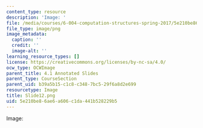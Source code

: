 ```yaml
---
content_type: resource
description: 'Image: '
file: /media/courses/6-004-computation-structures-spring-2017/5e210be86ae6a606c1da441b528229b5_Slide12.png
file_type: image/png
image_metadata:
  caption: ''
  credit: ''
  image-alt: ''
learning_resource_types: []
license: https://creativecommons.org/licenses/by-nc-sa/4.0/
ocw_type: OCWImage
parent_title: 4.1 Annotated Slides
parent_type: CourseSection
parent_uid: b39a5b15-c1c8-c348-7bc5-29f6a8d2e699
resourcetype: Image
title: Slide12.png
uid: 5e210be8-6ae6-a606-c1da-441b528229b5
---
```

Image: 